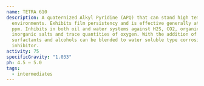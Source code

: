 ```yaml
---
name: TETRA 610
description: A quaternized Alkyl Pyridine (APQ) that can stand high temperature
  environments. Exhibits film persistency and is effective generally at 3 to 10
  ppm. Inhibits in both oil and water systems against H2S, CO2, organic acids,
  inorganic salts and trace quantities of oxygen. With the addition of
  surfactants and alcohols can be blended to water soluble type corrosion
  inhibitor.
activity: 75
specificGravity: "1.033"
ph: 4.5 – 5.0
tags:
  - intermediates
---
```

